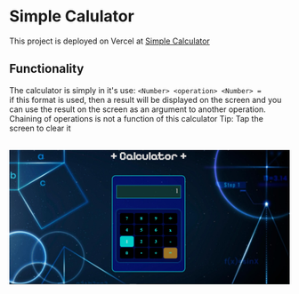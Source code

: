 # Simple Calulator

This project is deployed on Vercel at [Simple Calculator](https://coma-calculator.vercel.app/)


## Functionality
The calculator is simply in it's use: `<Number> <operation> <Number> =`<br>
if this format is used, then a result will be displayed on the screen and you can use the result on the screen as an argument to another operation.
Chaining of operations is not a function of this calculator
Tip: Tap the screen to clear it
<br><br>
<p align="center"><img src="./imgs/Demo.png" width=800></p>

